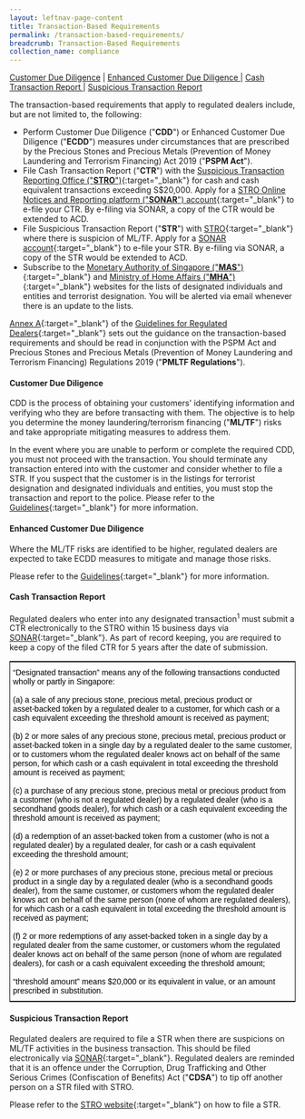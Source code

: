 ```yaml
---
layout: leftnav-page-content
title: Transaction-Based Requirements
permalink: /transaction-based-requirements/
breadcrumb: Transaction-Based Requirements
collection_name: compliance
---
```


<a href="#Customer Due Diligence">Customer Due Diligence</a> | <a href="#Enhanced Customer Due Diligence">Enhanced Customer Due Diligence </a> | <a href="#Cash Transaction Report">Cash Transaction Report </a> | <a href="#Suspicious Transaction Report">Suspicious Transaction Report </a>

The transaction-based requirements that apply to regulated dealers include, but are not limited to, the following:

* Perform Customer Due Diligence ("**CDD**") or Enhanced Customer Due Diligence ("**ECDD**") measures under circumstances that are prescribed by the Precious Stones and Precious Metals (Prevention of Money Laundering and Terrorism Financing) Act 2019 ("**PSPM Act**").<br>
* File Cash Transaction Report ("**CTR**") with the [Suspicious Transaction Reporting Office ("**STRO**")](https://www.police.gov.sg/advisories/crime/commercial-crimes/suspicious-transaction-reporting-office){:target="_blank"} for cash and cash equivalent transactions exceeding S$20,000. Apply for a [STRO Online Notices and Reporting platform ("**SONAR**") account](https://www.police.gov.sg/sonar){:target="_blank"} to e-file your CTR. By e-filing via SONAR, a copy of the CTR would be extended to ACD. <br>
* File Suspicious Transaction Report ("**STR**") with [STRO](https://www.police.gov.sg/advisories/crime/commercial-crimes/suspicious-transaction-reporting-office){:target="_blank"} where there is suspicion of ML/TF. Apply for a [SONAR account](https://www.police.gov.sg/sonar){:target="_blank"} to e-file your STR. By e-filing via SONAR, a copy of the STR would be extended to ACD.<br>
* Subscribe to the [Monetary Authority of Singapore ("**MAS**")](https://www.mas.gov.sg/subscription-services){:target="_blank"} and [Ministry of Home Affairs ("**MHA**")](https://www.mha.gov.sg/inter-ministry-committee-terrorist-designation-(imc-td)){:target="_blank"} websites for the lists of designated individuals and entities and terrorist designation. You will be alerted via email whenever there is an update to the lists.

[Annex A](/images/Annex%20A%20AMLCFT%20Flowchart%20for%20Regulated%20Dealers.pdf){:target="_blank"} of the [Guidelines for Regulated Dealers](/images/Guidelines%20for%20regulated%20dealers_20190828_V1.1Final.pdf){:target="_blank"} sets out the guidance on the transaction-based requirements and should be read in conjunction with the PSPM Act and Precious Stones and Precious Metals (Prevention of Money Laundering and Terrorism Financing) Regulations 2019 ("**PMLTF Regulations**").

#### <a id="Customer Due Diligence"></a> Customer Due Diligence

CDD is the process of obtaining your customers' identifying information and verifying who they are before transacting with them. The objective is to help you determine the money laundering/terrorism financing ("**ML/TF**") risks and take appropriate mitigating measures to address them.

In the event where you are unable to perform or complete the required CDD, you must not proceed with the transaction. You should terminate any transaction entered into with the customer and consider whether to file a STR. If you suspect that the customer is in the listings for terrorist designation and designated individuals and entities, you must stop the transaction and report to the police. Please refer to the [Guidelines](/images/Guidelines%20for%20regulated%20dealers_20190828_V1.1Final.pdf){:target="_blank"} for more information.

#### <a id="Enhanced Customer Due Diligence"></a> Enhanced Customer Due Diligence

Where the ML/TF risks are identified to be higher, regulated dealers are expected to take ECDD measures to mitigate and manage those risks.

Please refer to the [Guidelines](/images/Guidelines%20for%20regulated%20dealers_20190828_V1.1Final.pdf){:target="_blank"} for more information.

#### <a id="Cash Transaction Report"></a> Cash Transaction Report

Regulated dealers who enter into any designated transaction<sup>1</sup> must submit a CTR electronically to the STRO within 15 business days via [SONAR](https://www.police.gov.sg/sonar){:target="_blank"}. As part of record keeping, you are required to keep a copy of the filed CTR for 5 years after the date of submission.

<style type="text/css">
.tg  {border-collapse:collapse;border-spacing:0;border-width:1px;border-style:solid;border-color:black;}
.tg td{font-family:Arial, sans-serif;font-size:14px;padding:10px 5px;border-style:solid;border-width:0px;overflow:hidden;word-break:normal;}
.tg th{font-family:Arial, sans-serif;font-size:14px;font-weight:normal;padding:10px 5px;border-style:solid;border-width:0px;overflow:hidden;word-break:normal;}
.tg .tg-pnl2{color:#000000;border-color:#000000;text-align:left;vertical-align:middle}
</style>
<table class="tg">
  <tr>
    <th class="tg-pnl2"><span style="font-weight:400;font-style:normal">“Designated transaction” means any of the following transactions conducted wholly or partly in Singapore:
</span><br><br><span style="font-weight:400;font-style:normal">(a) a sale of any precious stone, precious metal, precious product or asset‑backed token by a regulated dealer to a customer, for which cash or a cash equivalent exceeding the threshold amount is received as payment; 
</span><br><br><span style="font-weight:400;font-style:normal">(b) 2 or more sales of any precious stone, precious metal, precious product or asset‑backed token in a single day by a regulated dealer to the same customer, or to customers whom the regulated dealer knows act on behalf of the same person, for which cash or a cash equivalent in total exceeding the threshold amount is received as payment; 
</span><br><br><span style="font-weight:400;font-style:normal">(c) a purchase of any precious stone, precious metal or precious product from a customer (who is not a regulated dealer) by a regulated dealer (who is a secondhand goods dealer), for which cash or a cash equivalent exceeding the threshold amount is received as payment; 
</span><br><br><span style="font-weight:400;font-style:normal">(d) a redemption of an asset‑backed token from a customer (who is not a regulated dealer) by a regulated dealer, for cash or a cash equivalent exceeding the threshold amount; 
</span><br><br><span style="font-weight:400;font-style:normal">(e) 2 or more purchases of any precious stone, precious metal or precious product in a single day by a regulated dealer (who is a secondhand goods dealer), from the same customer, or customers whom the regulated dealer knows act on behalf of the same person (none of whom are regulated dealers), for which cash or a cash equivalent in total exceeding the threshold amount is received as payment; 
</span><br><br><span style="font-weight:400;font-style:normal">(f) 2 or more redemptions of any asset‑backed token in a single day by a regulated dealer from the same customer, or customers whom the regulated dealer knows act on behalf of the same person (none of whom are regulated dealers), for cash or a cash equivalent exceeding the threshold amount; 
</span><br><br><span style="font-weight:400;font-style:normal">“threshold amount” means $20,000 or its equivalent in value, or an amount prescribed in substitution.</span><br></th>
  </tr>
</table>

#### <a id="Suspicious Transaction Report"></a> Suspicious Transaction Report

Regulated dealers are required to file a STR when there are suspicions on ML/TF activities in the business transaction. This should be filed electronically via [SONAR](https://www.police.gov.sg/sonar){:target="_blank"}. Regulated dealers are reminded that it is an offence under the Corruption, Drug Trafficking and Other Serious Crimes (Confiscation of Benefits) Act ("**CDSA**") to tip off another person on a STR filed with STRO.

Please refer to the [STRO website](https://www.police.gov.sg/advisories/crime/commercial-crimes/suspicious-transaction-reporting-office){:target="_blank"} on how to file a STR.

